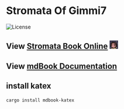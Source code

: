 # Stromata Of Gimmi7

![License](https://img.shields.io/badge/license-Apache-green.svg)

## View [Stromata Book Online](https://gimmi7.github.io/stromata/) <img src="./src/assets/bobu.webp" width="23px"></img>

## View [mdBook Documentation](https://rust-lang.github.io/mdBook/guide/creating.html)

## install katex

```shell
cargo install mdbook-katex
```
